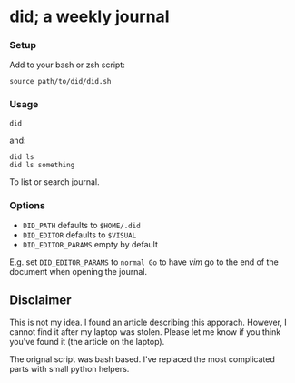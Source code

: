 # did; a weekly journal

### Setup

Add to your bash or zsh script:

```
source path/to/did/did.sh
```

### Usage

```
did
```

and:

```
did ls
did ls something
```

To list or search journal.

### Options

* `DID_PATH` defaults to `$HOME/.did`
* `DID_EDITOR` defaults to `$VISUAL`
* `DID_EDITOR_PARAMS` empty by default

E.g. set `DID_EDITOR_PARAMS` to `normal Go` to have *vim* go to the end of the
document when opening the journal.

## Disclaimer

This is not my idea. I found an article describing this apporach. However, I
cannot find it after my laptop was stolen. Please let me know if you think
you've found it (the article on the laptop).

The orignal script was bash based. I've replaced the most complicated parts
with small python helpers.
